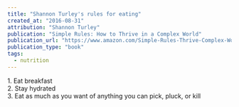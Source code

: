 ```yaml
---
title: "Shannon Turley's rules for eating"
created_at: "2016-08-31"
attribution: "Shannon Turley"
publication: "Simple Rules: How to Thrive in a Complex World"
publication_url: "https://www.amazon.com/Simple-Rules-Thrive-Complex-World/dp/0544705203"
publication_type: "book"
tags:
  - nutrition
---
```


1\. Eat breakfast<br/>
2\. Stay hydrated<br/>
3\. Eat as much as you want of anything you can pick, pluck, or kill<br/>
